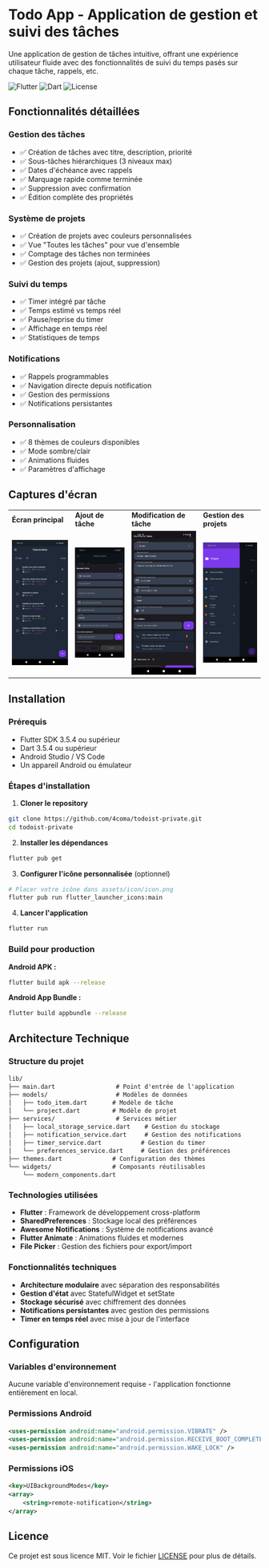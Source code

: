 # Todo App - Application de gestion et suivi des tâches

Une application de gestion de tâches intuitive, offrant une expérience utilisateur fluide avec des fonctionnalités de suivi du temps pasés sur chaque tâche, rappels, etc.

![Flutter](https://img.shields.io/badge/Flutter-3.5.4-blue?style=for-the-badge&logo=flutter)
![Dart](https://img.shields.io/badge/Dart-3.5.4-blue?style=for-the-badge&logo=dart)
![License](https://img.shields.io/badge/License-MIT-green?style=for-the-badge)

## Fonctionnalités détaillées

### Gestion des tâches
- ✅ Création de tâches avec titre, description, priorité
- ✅ Sous-tâches hiérarchiques (3 niveaux max)
- ✅ Dates d'échéance avec rappels
- ✅ Marquage rapide comme terminée
- ✅ Suppression avec confirmation
- ✅ Édition complète des propriétés

### Système de projets
- ✅ Création de projets avec couleurs personnalisées
- ✅ Vue "Toutes les tâches" pour vue d'ensemble
- ✅ Comptage des tâches non terminées
- ✅ Gestion des projets (ajout, suppression)

### Suivi du temps
- ✅ Timer intégré par tâche
- ✅ Temps estimé vs temps réel
- ✅ Pause/reprise du timer
- ✅ Affichage en temps réel
- ✅ Statistiques de temps

### Notifications
- ✅ Rappels programmables
- ✅ Navigation directe depuis notification
- ✅ Gestion des permissions
- ✅ Notifications persistantes

### Personnalisation
- ✅ 8 thèmes de couleurs disponibles
- ✅ Mode sombre/clair
- ✅ Animations fluides
- ✅ Paramètres d'affichage

## Captures d'écran

<div align="center">
  <table>
    <tr>
      <td><strong>Écran principal</strong></td>
      <td><strong>Ajout de tâche</strong></td>
      <td><strong>Modification de tâche</strong></td>
      <td><strong>Gestion des projets</strong></td>
    </tr>
    <tr>
      <td><img src="screenshots/liste.png" alt="Écran principal" width="200"></td>
      <td><img src="screenshots/ajout.png" alt="Ajout de tâche" width="200"></td>
      <td><img src="screenshots/modifications.png" alt="Modification de tâche" width="200"></td>
      <td><img src="screenshots/projets.png" alt="Gestion des projets" width="200"></td>
    </tr>
  </table>
</div>

## Installation

### Prérequis
- Flutter SDK 3.5.4 ou supérieur
- Dart 3.5.4 ou supérieur
- Android Studio / VS Code
- Un appareil Android ou émulateur

### Étapes d'installation

1. **Cloner le repository**
```bash
git clone https://github.com/4coma/todoist-private.git
cd todoist-private
```

2. **Installer les dépendances**
```bash
flutter pub get
```

3. **Configurer l'icône personnalisée** (optionnel)
```bash
# Placer votre icône dans assets/icon/icon.png
flutter pub run flutter_launcher_icons:main
```

4. **Lancer l'application**
```bash
flutter run
```

### Build pour production

**Android APK :**
```bash
flutter build apk --release
```

**Android App Bundle :**
```bash
flutter build appbundle --release
```

## Architecture Technique

### Structure du projet
```
lib/
├── main.dart                 # Point d'entrée de l'application
├── models/                   # Modèles de données
│   ├── todo_item.dart       # Modèle de tâche
│   └── project.dart         # Modèle de projet
├── services/                 # Services métier
│   ├── local_storage_service.dart    # Gestion du stockage
│   ├── notification_service.dart     # Gestion des notifications
│   ├── timer_service.dart           # Gestion du timer
│   └── preferences_service.dart     # Gestion des préférences
├── themes.dart              # Configuration des thèmes
└── widgets/                 # Composants réutilisables
    └── modern_components.dart
```

### Technologies utilisées
- **Flutter** : Framework de développement cross-platform
- **SharedPreferences** : Stockage local des préférences
- **Awesome Notifications** : Système de notifications avancé
- **Flutter Animate** : Animations fluides et modernes
- **File Picker** : Gestion des fichiers pour export/import

### Fonctionnalités techniques
- **Architecture modulaire** avec séparation des responsabilités
- **Gestion d'état** avec StatefulWidget et setState
- **Stockage sécurisé** avec chiffrement des données
- **Notifications persistantes** avec gestion des permissions
- **Timer en temps réel** avec mise à jour de l'interface

## Configuration

### Variables d'environnement
Aucune variable d'environnement requise - l'application fonctionne entièrement en local.

### Permissions Android
```xml
<uses-permission android:name="android.permission.VIBRATE" />
<uses-permission android:name="android.permission.RECEIVE_BOOT_COMPLETED" />
<uses-permission android:name="android.permission.WAKE_LOCK" />
```

### Permissions iOS
```xml
<key>UIBackgroundModes</key>
<array>
    <string>remote-notification</string>
</array>
```


## Licence

Ce projet est sous licence MIT. Voir le fichier [LICENSE](LICENSE) pour plus de détails.


